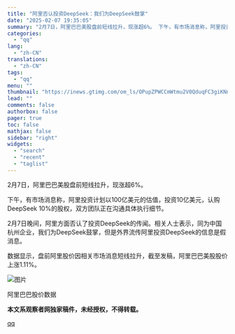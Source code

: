 ```yaml
---
title: "阿里否认投资DeepSeek：我们为DeepSeek鼓掌"
date: "2025-02-07 19:35:05"
summary: "2月7日，阿里巴巴美股盘前短线拉升，现涨超6%。 下午，有市场消息称，阿里投资计划以100亿美元的..."
categories:
  - "qq"
lang:
  - "zh-CN"
translations:
  - "zh-CN"
tags:
  - "qq"
menu: ""
thumbnail: "https://inews.gtimg.com/om_ls/OPupZPWCCmWtmu2V0QduqFC3giKNnzo9wmeImKjRMJQ04AA_640360/0"
lead: ""
comments: false
authorbox: false
pager: true
toc: false
mathjax: false
sidebar: "right"
widgets:
  - "search"
  - "recent"
  - "taglist"
---
```


2月7日，阿里巴巴美股盘前短线拉升，现涨超6%。

下午，有市场消息称，阿里投资计划以100亿美元的估值，投资10亿美元，认购DeepSeek 10%的股权，双方团队正在沟通具体执行细节。

2月7日晚间，阿里方面否认了投资DeepSeek的传闻。相关人士表示，同为中国杭州企业，我们为DeepSeek鼓掌，但是外界流传阿里投资DeepSeek的信息是假消息。

数据显示，盘前阿里股价因相关市场消息短线拉升，截至发稿，阿里巴巴美股股价上涨1.11%。

![图片](https://inews.gtimg.com/om_bt/OCQHrk1ED1OyAg2FbTex01chz8zOllKK60iamIO93mw0cAA/641)

阿里巴巴股价数据

**本文系观察者网独家稿件，未经授权，不得转载。**

[qq](https://new.qq.com/rain/a/20250207A083KT00)
